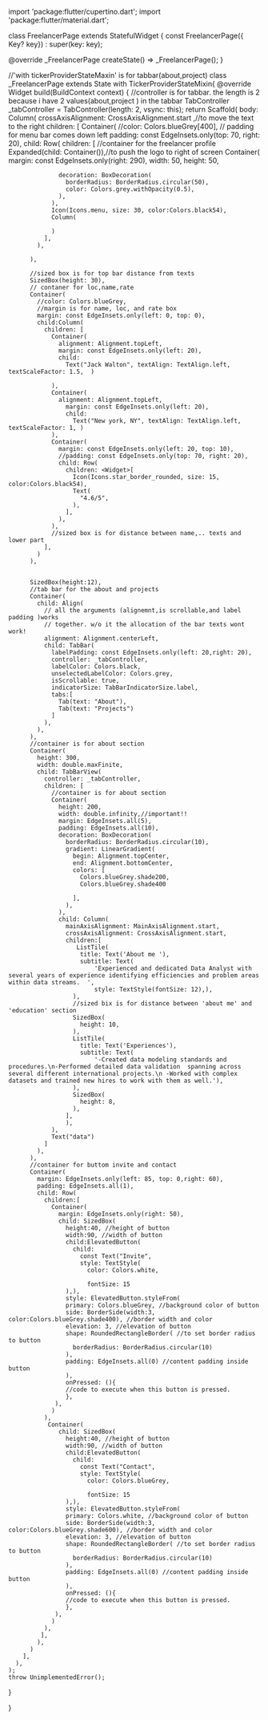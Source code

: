 import 'package:flutter/cupertino.dart';
import 'package:flutter/material.dart';

class FreelancerPage extends StatefulWidget {
  const FreelancerPage({ Key? key}) : super(key: key);



  @override
  _FreelancerPage createState() => _FreelancerPage();
}

//'with tickerProviderStateMaxin' is for tabbar(about,project)
class _FreelancerPage extends State<FreelancerPage> with TickerProviderStateMixin{
  @override
  Widget build(BuildContext context) {
    //controller is for tabbar. the length is 2 because i have 2 values(about,project ) in the tabbar
    TabController _tabController = TabController(length: 2, vsync: this);
    return Scaffold(
      body: Column(
        crossAxisAlignment: CrossAxisAlignment.start ,//to move the text to the right
        children: [
          Container(
            //color: Colors.blueGrey[400],
            // padding for menu bar comes down left
            padding: const EdgeInsets.only(top: 70, right: 20), 
            child: Row(
              children: [
                //container for the freelancer profile 
                Expanded(child: Container()),//to push the logo to right of screen
                Container(
                  margin: const EdgeInsets.only(right: 290),
                  width: 50,
                  height: 50,

                  decoration: BoxDecoration(
                    borderRadius: BorderRadius.circular(50),
                    color: Colors.grey.withOpacity(0.5),
                  ),
                ),
                Icon(Icons.menu, size: 30, color:Colors.black54),
                Column(
                  
                )            
              ],   
            ), 
             
          ),
          
          //sized box is for top bar distance from texts
          SizedBox(height: 30),
          // contaner for loc,name,rate
          Container(
            //color: Colors.blueGrey,
            //margin is for name, loc, and rate box
            margin: const EdgeInsets.only(left: 0, top: 0),
            child:Column(
              children: [
                Container(
                  alignment: Alignment.topLeft,
                  margin: const EdgeInsets.only(left: 20),
                  child: 
                    Text("Jack Walton", textAlign: TextAlign.left, textScaleFactor: 1.5,  )
                
                ),
                Container(
                  alignment: Alignment.topLeft,
                    margin: const EdgeInsets.only(left: 20),
                    child: 
                      Text("New york, NY", textAlign: TextAlign.left, textScaleFactor: 1, )
                ),
                Container(
                  margin: const EdgeInsets.only(left: 20, top: 10),
                  //padding: const EdgeInsets.only(top: 70, right: 20),
                  child: Row(
                    children: <Widget>[
                      Icon(Icons.star_border_rounded, size: 15, color:Colors.black54),
                      Text(
                        "4.6/5",
                      ),
                    ],
                  ),
                ),
                //sized box is for distance between name,.. texts and lower part
              ],
            )
          ),
          

          SizedBox(height:12),
          //tab bar for the about and projects
          Container(
            child: Align(
              // all the arguments (alignemnt,is scrollable,and label padding )works
              // together. w/o it the allocation of the bar texts wont work!
              alignment: Alignment.centerLeft,
              child: TabBar(
                labelPadding: const EdgeInsets.only(left: 20,right: 20),
                controller: _tabController,
                labelColor: Colors.black,
                unselectedLabelColor: Colors.grey,
                isScrollable: true,
                indicatorSize: TabBarIndicatorSize.label,
                tabs:[
                  Tab(text: "About"),
                  Tab(text: "Projects")
                ]
              ),
            ),
          ),
          //container is for about section
          Container(
            height: 300,
            width: double.maxFinite,
            child: TabBarView(
              controller: _tabController,
              children: [
                //container is for about section
                Container(
                  height: 200,
                  width: double.infinity,//important!!
                  margin: EdgeInsets.all(5),
                  padding: EdgeInsets.all(10),
                  decoration: BoxDecoration(
                    borderRadius: BorderRadius.circular(10),
                    gradient: LinearGradient(
                      begin: Alignment.topCenter,
                      end: Alignment.bottomCenter,
                      colors: [
                        Colors.blueGrey.shade200,
                        Colors.blueGrey.shade400

                      ],
                    ),
                  ),
                  child: Column(
                    mainAxisAlignment: MainAxisAlignment.start,
                    crossAxisAlignment: CrossAxisAlignment.start,
                    children:[
                       ListTile(
                        title: Text('About me '),
                        subtitle: Text(
                            'Experienced and dedicated Data Analyst with several years of experience identifying efficiencies and problem areas within data streams.  ',
                            style: TextStyle(fontSize: 12),),
                      ),
                      //sized bix is for distance between 'about me' and 'education' section
                      SizedBox(
                        height: 10,
                      ),
                      ListTile(
                        title: Text('Experiences'),
                        subtitle: Text(
                            '-Created data modeling standards and procedures.\n-Performed detailed data validation  spanning across several different international projects.\n -Worked with complex datasets and trained new hires to work with them as well.'),
                      ),
                      SizedBox(
                        height: 8,
                      ),
                    ],
                    ),
                ),
                Text("data")
              ]
            ),
          ),
          //container for buttom invite and contact
          Container(
            margin: EdgeInsets.only(left: 85, top: 0,right: 60),
            padding: EdgeInsets.all(1),
            child: Row(
              children:[
                Container(
                  margin: EdgeInsets.only(right: 50),
                  child: SizedBox(
                    height:40, //height of button
                    width:90, //width of button
                    child:ElevatedButton(
                      child:
                        const Text("Invite",
                        style: TextStyle(
                          color: Colors.white,
                          
                          fontSize: 15
                    ),),
                    style: ElevatedButton.styleFrom(
                    primary: Colors.blueGrey, //background color of button
                    side: BorderSide(width:3, color:Colors.blueGrey.shade400), //border width and color
                    elevation: 3, //elevation of button
                    shape: RoundedRectangleBorder( //to set border radius to button
                      borderRadius: BorderRadius.circular(10)
                    ),
                    padding: EdgeInsets.all(0) //content padding inside button
                    ),
                    onPressed: (){ 
                    //code to execute when this button is pressed.
                    },                     
                 ),
                )
              ),
               Container(
                  child: SizedBox(
                    height:40, //height of button
                    width:90, //width of button
                    child:ElevatedButton(
                      child:
                        const Text("Contact",
                        style: TextStyle(
                          color: Colors.blueGrey,
                          
                          fontSize: 15
                    ),),
                    style: ElevatedButton.styleFrom(
                    primary: Colors.white, //background color of button
                    side: BorderSide(width:3, color:Colors.blueGrey.shade600), //border width and color
                    elevation: 3, //elevation of button
                    shape: RoundedRectangleBorder( //to set border radius to button
                      borderRadius: BorderRadius.circular(10)
                    ),
                    padding: EdgeInsets.all(0) //content padding inside button
                    ),
                    onPressed: (){ 
                    //code to execute when this button is pressed.
                    },                     
                 ),
                )
              ),
             ],
            ),
          )
        ],
      ),
    );
    throw UnimplementedError();
  }

}


